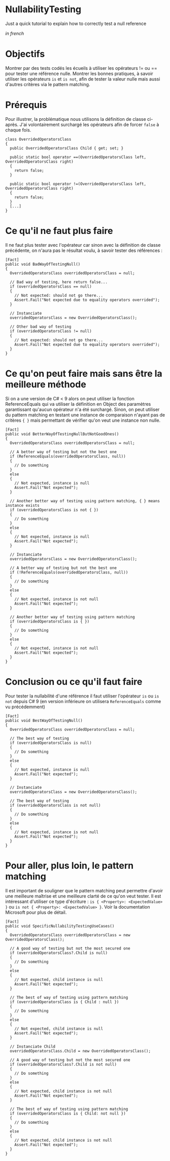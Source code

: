 # NullabilityTesting

Just a quick tutorial to explain how to correctly test a null reference

_in french_

# Objectifs

Montrer par des tests codés les écueils à utiliser les opérateurs != ou == pour tester une référence nulle.
Montrer les bonnes pratiques, à savoir utiliser les opérateurs `is` et `is not`, afin de tester la valeur nulle mais aussi d'autres critères via le pattern matching.

# Prérequis

Pour illustrer, la problématique nous utilisons la définition de classe ci-après.
J'ai volontairement surchargé les opérateurs afin de forcer `false` à chaque fois.

```
class OverridedOperatorsClass
{
  public OverridedOperatorsClass Child { get; set; }

  public static bool operator ==(OverridedOperatorsClass left, OverridedOperatorsClass right)
  {
    return false;
  }

  public static bool operator !=(OverridedOperatorsClass left, OverridedOperatorsClass right)
  {
    return false;
  }
  [...]
}
```

# Ce qu'il ne faut plus faire

Il ne faut plus tester avec l'opérateur car sinon avec la définition de classe précédente, on n'aura pas le résultat voulu, à savoir tester des références :

```
[Fact]
public void BadWayOfTestingNull()
{
  OverridedOperatorsClass overridedOperatorsClass = null;

  // Bad way of testing, here return false...
  if (overridedOperatorsClass == null)
  {
    // Not expected: should not go there...
    Assert.Fail("Not expected due to equality operators overrided");
  }

  // Instanciate 
  overridedOperatorsClass = new OverridedOperatorsClass();

  // Other bad way of testing
  if (overridedOperatorsClass != null)
  {
    // Not expected: should not go there...
    Assert.Fail("Not expected due to equality operators overrided");
  }
}
```

# Ce qu'on peut faire mais sans être la meilleure méthode

Si on a une version de C# < 9 alors on peut utiliser la fonction ReferenceEquals qui va utiliser la définition en Object des paramètres garantissant qu'aucun opérateur n'a été surchargé.
Sinon, on peut utiliser du pattern matching en testant une instance de comparaison n'ayant pas de critères `{ }` mais permettant de vérifier qu'on veut une instance non nulle.

```
[Fact]
public void BetterWayOfTestingNullButNotGoodOnes()
{
  OverridedOperatorsClass overridedOperatorsClass = null;

  // A better way of testing but not the best one
  if (ReferenceEquals(overridedOperatorsClass, null))
  {
    // Do something
  }
  else
  {
    // Not expected, instance is null
    Assert.Fail("Not expected");
  }
  
  // Another better way of testing using pattern matching, { } means instance exists
  if (overridedOperatorsClass is not { })
  {
    // Do something
  }
  else
  {
    // Not expected, instance is null
    Assert.Fail("Not expected");
  }

  // Instanciate
  overridedOperatorsClass = new OverridedOperatorsClass();

  // A better way of testing but not the best one
  if (!ReferenceEquals(overridedOperatorsClass, null))
  {
    // Do something
  }
  else
  {
    // Not expected, instance is not null
    Assert.Fail("Not expected");
  }

  // Another better way of testing using pattern matching
  if (overridedOperatorsClass is { })
  {
    // Do something
  }
  else
  {
    // Not expected, instance is not null
    Assert.Fail("Not expected");
  }
}
```

# Conclusion ou ce qu'il faut faire

Pour tester la nullabilité d'une référence il faut utiliser l'opérateur `is` ou `is not` depuis C# 9 (en version inférieure on utilisera `ReferenceEquals` comme vu précédemment)

```
[Fact]
public void BestWayOfTestingNull()
{
  OverridedOperatorsClass overridedOperatorsClass = null;

  // The best way of testing
  if (overridedOperatorsClass is null)
  {
    // Do something
  }
  else
  {
    // Not expected, instance is null
    Assert.Fail("Not expected");
  }

  // Instanciate
  overridedOperatorsClass = new OverridedOperatorsClass();

  // The best way of testing
  if (overridedOperatorsClass is not null)
  {
    // Do something
  }
  else
  {
    // Not expected, instance is not null
    Assert.Fail("Not expected");
  }
}
```

# Pour aller, plus loin, le pattern matching

Il est important de souligner que le pattern matching peut permettre d'avoir une meilleure maîtrise et une meilleure clarté de ce qu'on veut tester.
Il est intéressant d'utiliser ce type d'écriture : `is { <Property>: <ExpectedValue> }` ou `is not { <Property>: <ExpectedValue> }`.
Voir la documentation Microsoft pour plus de détail.

```
[Fact]
public void SpecificNullabilityTestingUseCases()
{
  OverridedOperatorsClass overridedOperatorsClass = new OverridedOperatorsClass();

  // A good way of testing but not the most secured one
  if (overridedOperatorsClass?.Child is null)
  {
    // Do something
  }
  else
  {
    // Not expected, child instance is null
    Assert.Fail("Not expected");
  }

  // The best of way of testing using pattern matching
  if (overridedOperatorsClass is { Child : null })
  {
    // Do something
  }
  else
  {
    // Not expected, child instance is null
    Assert.Fail("Not expected");
  }

  // Instanciate Child
  overridedOperatorsClass.Child = new OverridedOperatorsClass();

  // A good way of testing but not the most secured one
  if (overridedOperatorsClass?.Child is not null)
  {
    // Do something
  }
  else
  {
    // Not expected, child instance is not null
    Assert.Fail("Not expected");
  }

  // The best of way of testing using pattern matching
  if (overridedOperatorsClass is { Child: not null })
  {
    // Do something
  }
  else
  {
    // Not expected, child instance is not null
    Assert.Fail("Not expected");
  }
}
```
